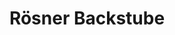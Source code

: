 ---
title: "Rösner Backstube"
url: /wuerzburg/roesner-backstube-matterstockstrasse/
shop: Bäckerei
---